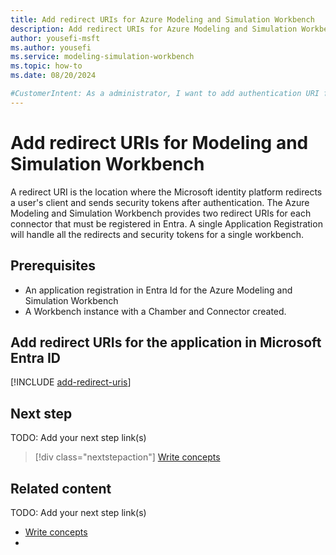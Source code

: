 ```yaml
---
title: Add redirect URIs for Azure Modeling and Simulation Workbench
description: Add redirect URIs for Azure Modeling and Simulation Workbench
author: yousefi-msft
ms.author: yousefi
ms.service: modeling-simulation-workbench
ms.topic: how-to
ms.date: 08/20/2024

#CustomerIntent: As a administrator, I want to add authentication URI from the Azure Modeling and Simulation Workbench to the Entra Id application registration.
---
```

# Add redirect URIs for Modeling and Simulation Workbench

A redirect URI is the location where the Microsoft identity platform redirects a user's client and sends security tokens after authentication. The Azure Modeling and Simulation Workbench provides two redirect URIs for each connector that must be registered in Entra. A single Application Registration will handle all the redirects and security tokens for a single workbench.  

## Prerequisites

* An application registration in Entra Id for the Azure Modeling and Simulation Workbench
* A Workbench instance with a Chamber and Connector created.

## Add redirect URIs for the application in Microsoft Entra ID

[!INCLUDE [add-redirect-uris](includes/add-redirect-uris.md)]

## Next step

TODO: Add your next step link(s)

> [!div class="nextstepaction"]
> [Write concepts](article-concept.md)

<!-- OR -->

## Related content

TODO: Add your next step link(s)

- [Write concepts](article-concept.md)
- 